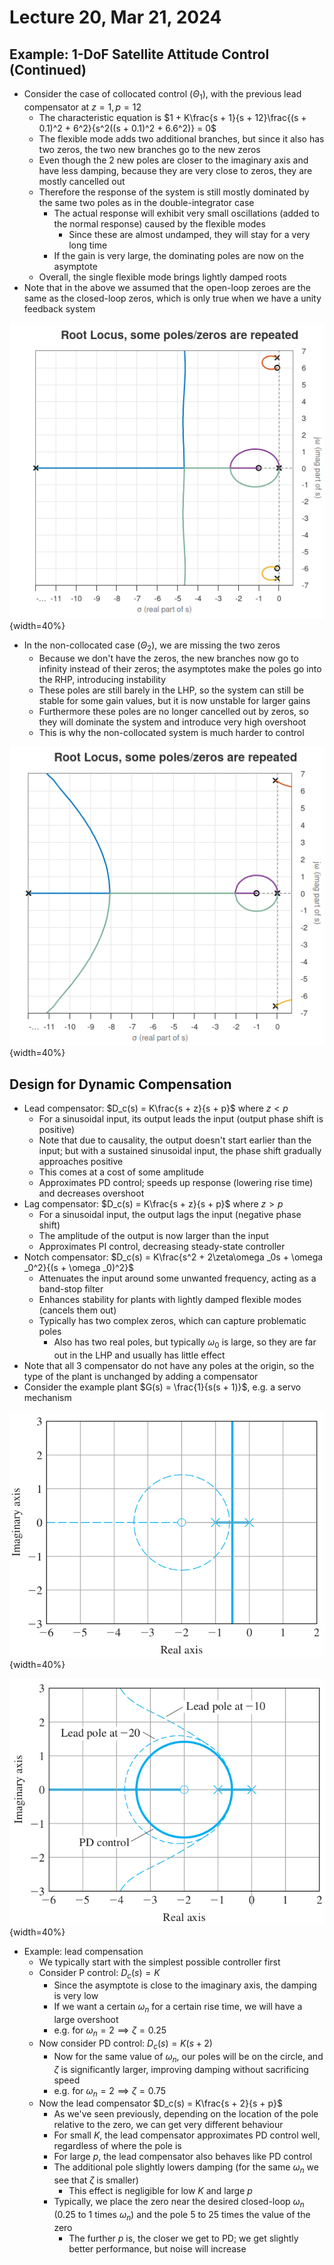 # Lecture 20, Mar 21, 2024

## Example: 1-DoF Satellite Attitude Control (Continued)

* Consider the case of collocated control ($\Theta _1$), with the previous lead compensator at $z = 1, p = 12$
	* The characteristic equation is $1 + K\frac{s + 1}{s + 12}\frac{(s + 0.1)^2 + 6^2}{s^2((s + 0.1)^2 + 6.6^2)} = 0$
	* The flexible mode adds two additional branches, but since it also has two zeros, the two new branches go to the new zeros
	* Even though the 2 new poles are closer to the imaginary axis and have less damping, because they are very close to zeros, they are mostly cancelled out
	* Therefore the response of the system is still mostly dominated by the same two poles as in the double-integrator case
		* The actual response will exhibit very small oscillations (added to the normal response) caused by the flexible modes
			* Since these are almost undamped, they will stay for a very long time
		* If the gain is very large, the dominating poles are now on the asymptote
	* Overall, the single flexible mode brings lightly damped roots
* Note that in the above we assumed that the open-loop zeroes are the same as the closed-loop zeros, which is only true when we have a unity feedback system

![Root locus plot of the collocated case.](./imgs/lec20_1.png){width=40%}

* In the non-collocated case ($\Theta _2$), we are missing the two zeros
	* Because we don't have the zeros, the new branches now go to infinity instead of their zeros; the asymptotes make the poles go into the RHP, introducing instability
	* These poles are still barely in the LHP, so the system can still be stable for some gain values, but it is now unstable for larger gains
	* Furthermore these poles are no longer cancelled out by zeros, so they will dominate the system and introduce very high overshoot
	* This is why the non-collocated system is much harder to control

![Root locus plot of the non-collocated case.](./imgs/lec20_2.png){width=40%}

## Design for Dynamic Compensation

* Lead compensator: $D_c(s) = K\frac{s + z}{s + p}$ where $z < p$
	* For a sinusoidal input, its output leads the input (output phase shift is positive)
	* Note that due to causality, the output doesn't start earlier than the input; but with a sustained sinusoidal input, the phase shift gradually approaches positive
	* This comes at a cost of some amplitude
	* Approximates PD control; speeds up response (lowering rise time) and decreases overshoot
* Lag compensator: $D_c(s) = K\frac{s + z}{s + p}$ where $z > p$
	* For a sinusoidal input, the output lags the input (negative phase shift)
	* The amplitude of the output is now larger than the input
	* Approximates PI control, decreasing steady-state controller
* Notch compensator: $D_c(s) = K\frac{s^2 + 2\zeta\omega _0s + \omega _0^2}{(s + \omega _0)^2}$
	* Attenuates the input around some unwanted frequency, acting as a band-stop filter
	* Enhances stability for plants with lightly damped flexible modes (cancels them out)
	* Typically has two complex zeros, which can capture problematic poles
		* Also has two real poles, but typically $\omega _0$ is large, so they are far out in the LHP and usually has little effect
* Note that all 3 compensator do not have any poles at the origin, so the type of the plant is unchanged by adding a compensator
* Consider the example plant $G(s) = \frac{1}{s(s + 1)}$, e.g. a servo mechanism

![Root locus plots for a P (solid line) and PD (dashed line) controller.](./imgs/lec20_3.png){width=40%}

![Root locus plots for different lead compensator gains.](./imgs/lec20_4.png){width=40%}

* Example: lead compensation
	* We typically start with the simplest possible controller first
	* Consider P control: $D_c(s) = K$
		* Since the asymptote is close to the imaginary axis, the damping is very low
		* If we want a certain $\omega _n$ for a certain rise time, we will have a large overshoot
		* e.g. for $\omega _n = 2 \implies \zeta = 0.25$
	* Now consider PD control: $D_c(s) = K(s + 2)$
		* Now for the same value of $\omega _n$, our poles will be on the circle, and $\zeta$ is significantly larger, improving damping without sacrificing speed
		* e.g. for $\omega _n = 2 \implies \zeta  = 0.75$
	* Now the lead compensator $D_c(s) = K\frac{s + 2}{s + p}$
		* As we've seen previously, depending on the location of the pole relative to the zero, we can get very different behaviour
		* For small $K$, the lead compensator approximates PD control well, regardless of where the pole is
		* For large $p$, the lead compensator also behaves like PD control
		* The additional pole slightly lowers damping (for the same $\omega _n$ we see that $\zeta$ is smaller)
			* This effect is negligible for low $K$ and large $p$
		* Typically, we place the zero near the desired closed-loop $\omega _n$ (0.25 to 1 times $\omega _n$) and the pole 5 to 25 times the value of the zero
			* The further $p$ is, the closer we get to PD; we get slightly better performance, but noise will increase

